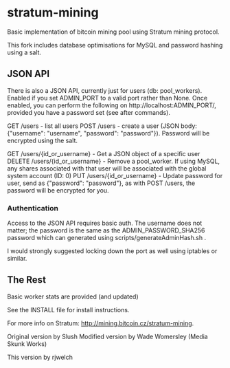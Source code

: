 stratum-mining
==============

Basic implementation of bitcoin mining pool using Stratum mining protocol.

This fork includes database optimisations for MySQL and password hashing using a salt.

JSON API
--------

There is also a JSON API, currently just for users (db: pool_workers). Enabled if you set 
ADMIN_PORT to a valid port rather than None. Once enabled, you can perform 
the following on http://localhost:ADMIN_PORT/, provided you have a password set (see after commands).

GET /users - list all users
POST /users - create a user (JSON body: {"username": "username", "password": "password"}). Password will be encrypted using the salt.
                
GET /users/{id_or_username} - Get a JSON object of a specific user
DELETE /users/{id_or_username} - Remove a pool_worker. If using MySQL, any shares associated with that user will be associated with the global system account (ID: 0)
PUT /users/{id_or_username} - Update password for user, send as {"password": "password"}, as with POST /users, the password will be encrypted for you.

### Authentication

Access to the JSON API requires basic auth. The username does not matter; the password is the same as the ADMIN_PASSWORD_SHA256 password which 
can generated using scripts/generateAdminHash.sh .

I would strongly suggested locking down the port as well using iptables or similar.

The Rest
--------

Basic worker stats are provided (and updated)

See the INSTALL file for install instructions.

For more info on Stratum:
http://mining.bitcoin.cz/stratum-mining.

Original version by Slush
Modified version by Wade Womersley (Media Skunk Works)

This version by rjwelch
